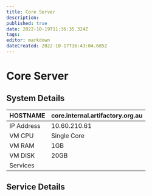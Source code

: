 ```yaml
---
title: Core Server
description: 
published: true
date: 2022-10-19T11:36:35.324Z
tags: 
editor: markdown
dateCreated: 2022-10-17T16:43:04.685Z
---
```


# Core Server

## System Details

| HOSTNAME   | core.internal.artifactory.org.au |
|------------|----------------------------------|
| IP Address | 10.60.210.61                     |
| VM CPU     | Single Core                      |
| VM RAM     | 1GB                              |
| VM DISK    | 20GB                             |
| Services   |                                  |

## Service Details
